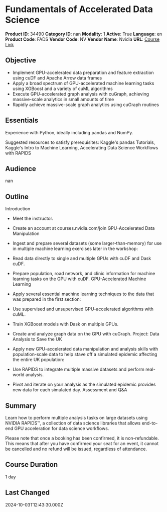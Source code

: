 # Fundamentals of Accelerated Data Science

**Product ID**: 34490
**Category ID**: nan
**Modality**: 1
**Active**: True
**Language**: en
**Product Code**: FADS
**Vendor Code**: NV
**Vendor Name**: Nvidia
**URL**: [Course Link](https://www.fastlaneus.com/course/nv-fads)

## Objective
- Implement GPU-accelerated data preparation and feature extraction using cuDF and Apache Arrow data frames
- Apply a broad spectrum of GPU-accelerated machine learning tasks using XGBoost and a variety of cuML algorithms
- Execute GPU-accelerated graph analysis with cuGraph, achieving massive-scale analytics in small amounts of time
- Rapidly achieve massive-scale graph analytics using cuGraph routines

## Essentials
Experience with Python, ideally including pandas and NumPy.

Suggested resources to satisfy prerequisites: Kaggle's pandas Tutorials, Kaggle's Intro to Machine Learning, Accelerating Data Science Workflows with RAPIDS

## Audience
nan

## Outline
Introduction	



- Meet the instructor.
- Create an account at courses.nvidia.com/join
GPU-Accelerated Data Manipulation	



- Ingest and prepare several datasets (some larger-than-memory) for use in multiple machine learning exercises later in the workshop:
- Read data directly to single and multiple GPUs with cuDF and Dask cuDF.
- Prepare population, road network, and clinic information for machine learning tasks on the GPU with cuDF.
GPU-Accelerated Machine Learning	



- Apply several essential machine learning techniques to the data that was prepared in the first section:
- Use supervised and unsupervised GPU-accelerated algorithms with cuML.
- Train XGBoost models with Dask on multiple GPUs.
- Create and analyze graph data on the GPU with cuGraph.
Project: Data Analysis to Save the UK	



- Apply new GPU-accelerated data manipulation and analysis skills with population-scale data to help stave off a simulated epidemic affecting the entire UK population:
- Use RAPIDS to integrate multiple massive datasets and perform real-world analysis.
- Pivot and iterate on your analysis as the simulated epidemic provides new data for each simulated day.
Assessment and Q&A

## Summary
Learn how to perform multiple analysis tasks on large datasets using NVIDIA RAPIDS™, a collection of data science libraries that allows end-to-end GPU acceleration for data science workflows.

Please note that once a booking has been confirmed, it is non-refundable. This means that after you have confirmed your seat for an event, it cannot be cancelled and no refund will be issued, regardless of attendance.

## Course Duration
1 day

## Last Changed
2024-10-03T12:43:30.000Z
